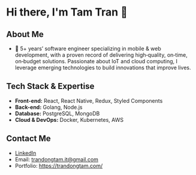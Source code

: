 # Hi there, I'm Tam Tran 👋

## About Me
- 🌱 5+ years’ software engineer specializing in mobile & web development, with a proven record of delivering high‑quality, on‑time, on‑budget solutions. Passionate about IoT and cloud computing, I leverage emerging technologies to build innovations that improve lives.
## Tech Stack & Expertise
- **Front-end:** React, React Native, Redux, Styled Components
- **Back-end:** Golang, Node.js
- **Database:** PostgreSQL, MongoDB
- **Cloud & DevOps:** Docker, Kubernetes, AWS

## Contact Me
- [LinkedIn](https://www.linkedin.com/in/tam-tran-48b2551b1/)
- Email: trandongtam.it@gmail.com
- Portfolio: https://trandongtam.com/
